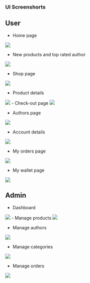 ### UI Screenshorts
## User
- Home page
<img src="https://i.imgur.com/zUoN4VC.jpg"/>

- New products and top rated author
<img src="https://i.imgur.com/w6sbjif.jpg"/>

- Shop page
<img src="https://i.imgur.com/e9oG4oY.jpg"/>

- Product details
<img src="https://i.imgur.com/br3ltJ9.png"/>
- Check-out page
<img src="https://i.imgur.com/rP9dd9t.jpg"/>

- Authors page
<img src="https://i.imgur.com/iaxeraY.jpg"/>

- Account details
<img src="https://i.imgur.com/x48uW2h.jpg"/>

- My orders page
<img src="https://i.imgur.com/Q7IAXZo.jpg"/>

- My wallet page
<img src="https://i.imgur.com/JjMmisn.jpg"/>

## Admin
- Dashboard
<img src="https://i.imgur.com/ZjGsD71.png"/>
- Manage products
<img src="https://i.imgur.com/tdZ7Dob.jpg"/>

- Manage authors
<img src="https://i.imgur.com/TxmuaTM.png"/>

- Manage categories
<img src="https://i.imgur.com/m5pBlu1.png"/>

- Manage orders
<img src="https://i.imgur.com/x2gsIMw.png"/>

